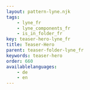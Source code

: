 ```yaml
---
layout: pattern-lyne.njk
tags: 
    - lyne_fr
    - lyne_components_fr
    - is_in_folder_fr
key: teaser-hero-lyne_fr
title: Teaser-Hero
parent: teaser-folder-lyne_fr
keywords: teaser-hero
order: 660
availablelanguages: 
    - de
    - en
---
```


